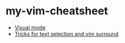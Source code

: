 # my-vim-cheatsheet

- [Visual mode](https://github.com/denniscual/my-vim-cheatsheet/wiki/Visual-Mode)
- [Tricks for text selection and vim surround](https://github.com/denniscual/my-vim-cheatsheet/wiki/Text-selection-and-vim-surround)

